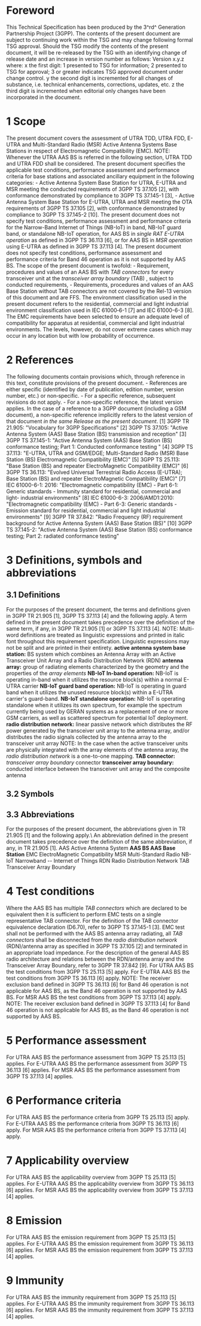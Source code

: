 # Foreword
This Technical Specification has been produced by the 3^rd^ Generation
Partnership Project (3GPP).
The contents of the present document are subject to continuing work within the
TSG and may change following formal TSG approval. Should the TSG modify the
contents of the present document, it will be re-released by the TSG with an
identifying change of release date and an increase in version number as
follows:
Version x.y.z
where:
x the first digit:
1 presented to TSG for information;
2 presented to TSG for approval;
3 or greater indicates TSG approved document under change control.
y the second digit is incremented for all changes of substance, i.e. technical
enhancements, corrections, updates, etc.
z the third digit is incremented when editorial only changes have been
incorporated in the document.
# 1 Scope
The present document covers the assessment of UTRA TDD, UTRA FDD, E-UTRA and
Multi-Standard Radio (MSR) Active Antenna Systems Base Stations in respect of
Electromagnetic Compatibility (EMC).
NOTE: Whenever the UTRA AAS BS is referred in the following section, UTRA TDD
and UTRA FDD shall be considered.
The present document specifies the applicable test conditions, performance
assessment and performance criteria for base stations and associated ancillary
equipment in the following categories:
\- Active Antenna System Base Station for UTRA, E-UTRA and MSR meeting the
conducted requirements of 3GPP TS 37.105 [2], with conformance demonstrated by
compliance to 3GPP TS 37.145-1 [3],
\- Active Antenna System Base Station for E-UTRA, UTRA and MSR meeting the OTA
requirements of 3GPP TS 37.105 [2], with conformance demonstrated by
compliance to 3GPP TS 37.145-2 [10].
The present document does not specify test conditions, performance assessment
and performance criteria for the Narrow-Band Internet of Things (NB-IoT) in
band, NB-IoT guard band, or standalone NB-IoT operation, for AAS BS in _single
RAT E-UTRA operation_ as defined in 3GPP TS 36.113 [6], or for AAS BS in _MSR
operation_ using E-UTRA as defined in 3GPP TS 37.113 [4].
The present document does not specify test conditions, performance assessment
and performance criteria for Band 46 operation as it is not supported by AAS
BS.
The scope of the present document is twofold:
\- Requirement, procedures and values of an AAS BS with _TAB connectors_ for
every transceiver unit at the _transceiver array boundary_ (TAB) , subject to
conducted requirements,
\- Requirements, procedures and values of an AAS Base Station without TAB
connectors are not covered by the Rel-13 version of this document and are FFS.
The environment classification used in the present document refers to the
residential, commercial and light industrial environment classification used
in IEC 61000‑6-1 [7] and IEC 61000-6-3 [8].
The EMC requirements have been selected to ensure an adequate level of
compatibility for apparatus at residential, commercial and light industrial
environments. The levels, however, do not cover extreme cases which may occur
in any location but with low probability of occurrence.
# 2 References
The following documents contain provisions which, through reference in this
text, constitute provisions of the present document.
\- References are either specific (identified by date of publication, edition
number, version number, etc.) or non‑specific.
\- For a specific reference, subsequent revisions do not apply.
\- For a non-specific reference, the latest version applies. In the case of a
reference to a 3GPP document (including a GSM document), a non-specific
reference implicitly refers to the latest version of that document _in the
same Release as the present document_.
[1] 3GPP TR 21.905: \"Vocabulary for 3GPP Specifications\"
[2] 3GPP TS 37.105: \"Active Antenna System (AAS) Base Station (BS)
transmission and reception\"
[3] 3GPP TS 37.145-1: \"Active Antenna System (AAS) Base Station (BS)
conformance testing; Part 1: Conducted conformance testing \"
[4] 3GPP TS 37.113: \"E-UTRA, UTRA and GSM/EDGE; Multi-Standard Radio (MSR)
Base Station (BS) Electromagnetic Compatibility (EMC)\"
[5] 3GPP TS 25.113: \"Base Station (BS) and repeater ElectroMagnetic
Compatibility (EMC)\"
[6] 3GPP TS 36.113: \"Evolved Universal Terrestrial Radio Access (E-UTRA);
Base Station (BS) and repeater ElectroMagnetic Compatibility (EMC)\"
[7] IEC 61000-6-1: 2016: \"Electromagnetic compatibility (EMC) - Part 6-1:
Generic standards - Immunity standard for residential, commercial and light-
industrial environments\"
[8] IEC 61000-6-3: 2006/AMD1:2010: \"Electromagnetic compatibility (EMC) -
Part 6-3: Generic standards - Emission standard for residential, commercial
and light industrial environments\"
[9] 3GPP TR 37.842: \"Radio Frequency (RF) requirement background for Active
Antenna System (AAS) Base Station (BS)\"
[10] 3GPP TS 37.145-2: \"Active Antenna System (AAS) Base Station (BS)
conformance testing; Part 2: radiated conformance testing\"
# 3 Definitions, symbols and abbreviations
## 3.1 Definitions
For the purposes of the present document, the terms and definitions given in
3GPP TR 21.905 [1], 3GPP TS 37.113 [4] and the following apply. A term defined
in the present document takes precedence over the definition of the same term,
if any, in 3GPP TR 21.905 [1] or 3GPP TS 37.113 [4].
NOTE: Multi-word definitions are treated as linguistic expressions and printed
in italic font throughout this requirement specification. Linguistic
expressions may not be split and are printed in their entirety.
**active antenna system base station:** BS system which combines an Antenna
Array with an Active Transceiver Unit Array and a Radio Distribution Network
(RDN)
**antenna array:** group of radiating elements characterized by the geometry
and the properties of the _array elements_
**NB-IoT In-band operation:** NB-IoT is operating in-band when it utilizes the
resource block(s) within a normal E-UTRA carrier
**NB-IoT guard band operation:** NB-IoT is operating in guard band when it
utilizes the unused resource block(s) within a E-UTRA carrier's guard-band.
**NB-IoT standalone operation:** NB-IoT is operating standalone when it
utilizes its own spectrum, for example the spectrum currently being used by
GERAN systems as a replacement of one or more GSM carriers, as well as
scattered spectrum for potential IoT deployment.
**radio distribution network:** linear passive network which distributes the
RF power generated by the transceiver unit array to the antenna array, and/or
distributes the radio signals collected by the antenna array to the
transceiver unit array
NOTE: In the case when the active transceiver units are physically integrated
with the array elements of the antenna array, the _radio distribution network_
is a one-to-one mapping.
**TAB connector:** _transceiver array boundary_ connector
**transceiver array boundary:** conducted interface between the transceiver
unit array and the composite antenna
## 3.2 Symbols
## 3.3 Abbreviations
For the purposes of the present document, the abbreviations given in TR 21.905
[1] and the following apply.\ An abbreviation defined in the present document
takes precedence over the definition of the same abbreviation, if any, in TR
21.905 [1].
AAS Active Antenna System
**AAS BS AAS Base Station**
EMC ElectroMagnetic Compatibility
MSR Multi-Standard Radio
NB-IoT Narrowband -- Internet of Things
RDN Radio Distribution Network
TAB Transceiver Array Boundary
# 4 Test conditions
Where the AAS BS has multiple _TAB connectors_ which are declared to be
equivalent then it is sufficient to perform EMC tests on a single
representative TAB connector. For the definition of the TAB connector
equivalence declaration (D6.70), refer to 3GPP TS 37.145-1 [3].
EMC test shall not be performed with the AAS BS antenna array radiating, all
_TAB connectors_ shall be disconnected from the _radio distribution network_
(RDN)/antenna array as specified in 3GPP TS 37.105 [2] and terminated in an
appropriate load impedance. For the description of the general AAS BS radio
architecture and relations between the RDN/antenna array and the Transceiver
Array Boundary, refer to 3GPP TR 37.842 [9].
For UTRA AAS BS the test conditions from 3GPP TS 25.113 [5] apply.
For E-UTRA AAS BS the test conditions from 3GPP TS 36.113 [6] apply.
NOTE: The receiver exclusion band defined in 3GPP TS 36.113 [6] for Band 46
operation is not applicable for AAS BS, as the Band 46 operation is not
supported by AAS BS.
For MSR AAS BS the test conditions from 3GPP TS 37.113 [4] apply.
NOTE: The receiver exclusion band defined in 3GPP TS 37.113 [4] for Band 46
operation is not applicable for AAS BS, as the Band 46 operation is not
supported by AAS BS.
# 5 Performance assessment
For UTRA AAS BS the performance assessment from 3GPP TS 25.113 [5] applies.
For E-UTRA AAS BS the performance assessment from 3GPP TS 36.113 [6] applies.
For MSR AAS BS the performance assessment from 3GPP TS 37.113 [4] applies.
# 6 Performance criteria
For UTRA AAS BS the performance criteria from 3GPP TS 25.113 [5] apply.
For E-UTRA AAS BS the performance criteria from 3GPP TS 36.113 [6] apply.
For MSR AAS BS the performance criteria from 3GPP TS 37.113 [4] apply.
# 7 Applicability overview
For UTRA AAS BS the applicability overview from 3GPP TS 25.113 [5] applies.
For E-UTRA AAS BS the applicability overview from 3GPP TS 36.113 [6] applies.
For MSR AAS BS the applicability overview from 3GPP TS 37.113 [4] applies.
# 8 Emission
For UTRA AAS BS the emission requirement from 3GPP TS 25.113 [5] applies.
For E-UTRA AAS BS the emission requirement from 3GPP TS 36.113 [6] applies.
For MSR AAS BS the emission requirement from 3GPP TS 37.113 [4] applies.
# 9 Immunity
For UTRA AAS BS the immunity requirement from 3GPP TS 25.113 [5] applies.
For E-UTRA AAS BS the immunity requirement from 3GPP TS 36.113 [6] applies.
For MSR AAS BS the immunity requirement from 3GPP TS 37.113 [4] applies.
#